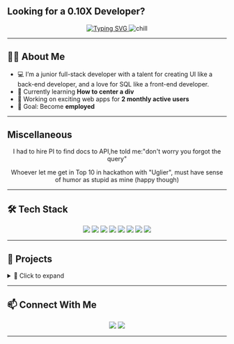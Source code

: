 ## Looking for a 0.10X Developer?

<p align="center">
  <a href="https://git.io/typing-svg">
    <img src="https://readme-typing-svg.demolab.com?lines=Cool+effect+isn't+it?" alt="Typing SVG" />
  </a>
  <img src="https://github.com/user-attachments/assets/7cbda939-5efd-4c61-90d6-9ef751ffa726" alt="chill" />
</p>

---

## 👨‍💻 About Me
- 💻 I’m a junior full-stack developer with a talent for creating UI like a back-end developer, and a love for SQL like a front-end developer.
- 🌱 Currently learning **How to center a div**  
- 🚀 Working on exciting web apps for **2 monthly active users**  
- 🎯 Goal: Become **employed**  

---
## Miscellaneous
<p align="center">
   I had to hire PI to find docs to API,he told me:"don't worry you forgot the query"
</p>
<p align="center">
   Whoever let me get in Top 10 in hackathon with "Uglier", must have sense of humor as stupid as mine (happy though)
</p>

---

## 🛠️ Tech Stack
<p align="center">
  <img src="https://img.shields.io/badge/Python-3776AB?logo=python&logoColor=fff" />
  <img src="https://img.shields.io/badge/JavaScript-F7DF1E?logo=javascript&logoColor=000" />
  <img src="https://img.shields.io/badge/React-20232A?logo=react&logoColor=61DAFB" />
  <img src="https://img.shields.io/badge/Flask-000000?logo=flask&logoColor=fff" />
  <img src="https://img.shields.io/badge/Django-092E20?logo=django&logoColor=fff" />
  <img src="https://img.shields.io/badge/Sass-CC6699?logo=sass&logoColor=fff" />
  <img src="https://img.shields.io/badge/TailwindCSS-38B2AC?logo=tailwindcss&logoColor=fff" />
  <img src="https://img.shields.io/badge/Others%20I%27m%20probably%20forgetting-8A2BE2"/>
</p>


---

## 🚀 Projects
<details>
  <summary>📂 Click to expand</summary>

  - 🎬 **Movie Recommendation App** – (Not Hosted Yet)
  - 📖 **Illia State University Web App** – (Hosted somewhere in september)
  - 🏫 **Party Game** – (Got bored of it may finish latter)  

</details>

---

## 📫 Connect With Me
<p align="center">
  <a href="https://www.linkedin.com/in/itsurtsumia00/"><img src="https://img.shields.io/badge/LinkedIn-0A66C2?logo=linkedin&logoColor=fff" /></a>
  <a href="mailto:itsurtsumia00@gmail.com"><img src="https://img.shields.io/badge/Gmail-D14836?logo=gmail&logoColor=fff" /></a>
</p>

---

